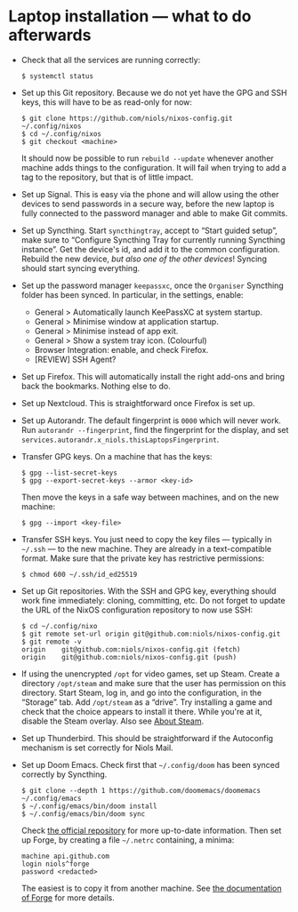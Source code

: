 # Laptop installation — what to do afterwards

- Check that all the services are running correctly:
  ```console
  $ systemctl status
  ```

- Set up this Git repository. Because we do not yet have the GPG and SSH keys,
  this will have to be as read-only for now:
  ```console
  $ git clone https://github.com/niols/nixos-config.git ~/.config/nixos
  $ cd ~/.config/nixos
  $ git checkout <machine>
  ```
  It should now be possible to run `rebuild --update` whenever another machine
  adds things to the configuration. It will fail when trying to add a tag to
  the repository, but that is of little impact.

- Set up Signal. This is easy via the phone and will allow using the other
  devices to send passwords in a secure way, before the new laptop is fully
  connected to the password manager and able to make Git commits.

- Set up Syncthing. Start `syncthingtray`, accept to “Start guided setup”, make
  sure to “Configure Syncthing Tray for currently running Syncthing instance”.
  Get the device's id, and add it to the common configuration. Rebuild the new
  device, _but also one of the other devices_! Syncing should start syncing
  everything.

- Set up the password manager `keepassxc`, once the `Organiser` Syncthing folder
  has been synced. In particular, in the settings, enable:
  - General > Automatically launch KeePassXC at system startup.
  - General > Minimise window at application startup.
  - General > Minimise instead of app exit.
  - General > Show a system tray icon. (Colourful)
  - Browser Integration: enable, and check Firefox.
  - [REVIEW] SSH Agent?

- Set up Firefox. This will automatically install the right add-ons and bring
  back the bookmarks. Nothing else to do.

- Set up Nextcloud. This is straightforward once Firefox is set up.

- Set up Autorandr. The default fingerprint is `0000` which will never work. Run
  `autorandr --fingerprint`, find the fingerprint for the display, and set
  `services.autorandr.x_niols.thisLaptopsFingerprint`.

- Transfer GPG keys. On a machine that has the keys:
  ```console
  $ gpg --list-secret-keys
  $ gpg --export-secret-keys --armor <key-id>
  ```
  Then move the keys in a safe way between machines, and on the new machine:
  ```console
  $ gpg --import <key-file>
  ```

- Transfer SSH keys. You just need to copy the key files — typically in `~/.ssh`
  — to the new machine. They are already in a text-compatible format. Make sure
  that the private key has restrictive permissions:
  ```console
  $ chmod 600 ~/.ssh/id_ed25519
  ```

- Set up Git repositories. With the SSH and GPG key, everything should work fine
  immediately: cloning, committing, etc. Do not forget to update the URL of the
  NixOS configuration repository to now use SSH:
  ```console
  $ cd ~/.config/nixo
  $ git remote set-url origin git@github.com:niols/nixos-config.git
  $ git remote -v
  origin	git@github.com:niols/nixos-config.git (fetch)
  origin	git@github.com:niols/nixos-config.git (push)
  ```

- If using the unencrypted `/opt` for video games, set up Steam. Create a
  directory `/opt/steam` and make sure that the user has permission on this
  directory. Start Steam, log in, and go into the configuration, in the
  “Storage” tab. Add `/opt/steam` as a “drive”. Try installing a game and check
  that the choice appears to install it there. While you're at it, disable the
  Steam overlay. Also see [About Steam](./steam.md).

- Set up Thunderbird. This should be straightforward if the Autoconfig mechanism
  is set correctly for Niols Mail.

- Set up Doom Emacs. Check first that `~/.config/doom` has been synced correctly
  by Syncthing.
  ```console
  $ git clone --depth 1 https://github.com/doomemacs/doomemacs ~/.config/emacs
  $ ~/.config/emacs/bin/doom install
  $ ~/.config/emacs/bin/doom sync
  ```
  Check [the official repository] for more up-to-date information. Then set up
  Forge, by creating a file `~/.netrc` containing, a minima:
  ```
  machine api.github.com
  login niols^forge
  password <redacted>
  ```
  The easiest is to copy it from another machine. See [the documentation of
  Forge] for more details.

[the official repository]: https://github.com/doomemacs/doomemacs
[the documentation of Forge]: https://magit.vc/manual/forge/Setup-for-Githubcom.html
